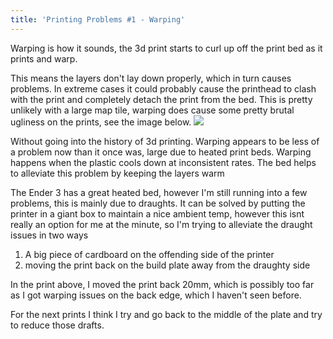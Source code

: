 ```yaml
---
title: 'Printing Problems #1 - Warping'
---
```


Warping is how it sounds, the 3d print starts to curl up off the print bed as it prints and warp.

This means the layers don't lay down properly, which in turn causes problems. In extreme cases it could probably cause the printhead to clash with the print and completely detach the print from the bed.  This is pretty unlikely with a large map tile, warping does cause some pretty brutal ugliness on the prints, see the image below.
![](https://thefossedog.github.io/images/warpedTile.jpg)

Without going into the history of 3d printing.  Warping appears to be less of a problem now than it once was, large due to heated print beds.
Warping happens when the plastic cools down at inconsistent rates.  The bed helps to alleviate this problem by keeping the layers warm

The Ender 3 has a great heated bed, however I'm still running into a few problems, this is mainly due to draughts.  It can be solved by putting the printer in a giant box to maintain a nice ambient temp, however this isnt really an option for me at the minute, so I'm trying to alleviate the draught issues in two ways

1. A big piece of cardboard on the offending side of the printer
2. moving the print back on the build plate away from the draughty side

In the print above, I moved the print back 20mm, which is possibly too far as I got warping issues on the back edge, which I haven't seen before.

For the next prints I think I try and go back to the middle of the plate and try to reduce those drafts.
